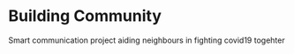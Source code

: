 Building Community  
===================


Smart communication project aiding neighbours in fighting covid19 togehter